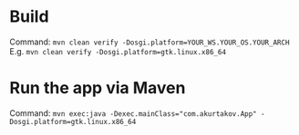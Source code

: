 # Build

Command: `mvn clean verify -Dosgi.platform=YOUR_WS.YOUR_OS.YOUR_ARCH` 
E.g. `mvn clean verify -Dosgi.platform=gtk.linux.x86_64`

# Run the app via Maven

Command: `mvn exec:java -Dexec.mainClass="com.akurtakov.App" -Dosgi.platform=gtk.linux.x86_64`